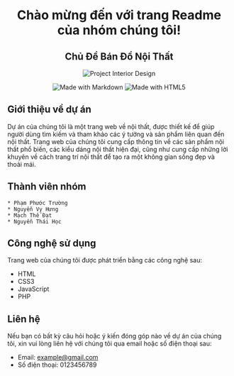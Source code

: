 <h1 align="center">Chào mừng đến với trang Readme của nhóm chúng tôi!</h1>
<h2 align="center">Chủ Đề Bán Đồ Nội Thất</h2>

<p align="center">
  <img src="https://img.shields.io/badge/Project-Interior%20Design-brightgreen" alt="Project Interior Design">
</p>

<p align="center">
  <img src="https://img.shields.io/badge/Made%20with-Markdown-blue" alt="Made with Markdown">
  <img src="https://img.shields.io/badge/Made%20with-HTML5-red" alt="Made with HTML5">
</p>

## Giới thiệu về dự án

Dự án của chúng tôi là một trang web về nội thất, được thiết kế để giúp người dùng tìm kiếm và tham khảo các ý tưởng và sản phẩm liên quan đến nội thất. Trang web của chúng tôi cung cấp thông tin về các sản phẩm nội thất phổ biến, các kiểu dáng nội thất hiện đại, cũng như cung cấp những lời khuyên về cách trang trí nội thất để tạo ra một không gian sống đẹp và thoải mái.

## Thành viên nhóm

    * Phạm Phước Trường
    * Nguyễn Vy Hưng
    * Mạch Thế Đạt 
    * Nguyễn Thái Học

## Công nghệ sử dụng

Trang web của chúng tôi được phát triển bằng các công nghệ sau:

* HTML
* CSS3
* JavaScript
* PHP

## Liên hệ

Nếu bạn có bất kỳ câu hỏi hoặc ý kiến đóng góp nào về dự án của chúng tôi, xin vui lòng liên hệ với chúng tôi qua email hoặc số điện thoại sau:

* Email: example@gmail.com
* Số điện thoại: 0123456789
